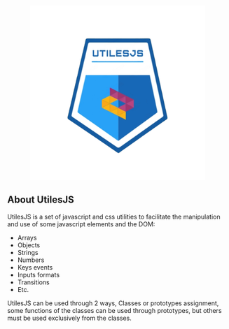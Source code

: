 <p align="center"><img src="logo.png" width="400" alt="Laravel Logo"></p>

## About UtilesJS
UtilesJS is a set of javascript and css utilities to facilitate the manipulation and use of some javascript elements and the DOM:

- Arrays
- Objects
- Strings
- Numbers
- Keys events
- Inputs formats
- Transitions
- Etc.

UtilesJS can be used through 2 ways, Classes or prototypes assignment, some functions of the classes can be used through prototypes, but others must be used exclusively from the classes.


